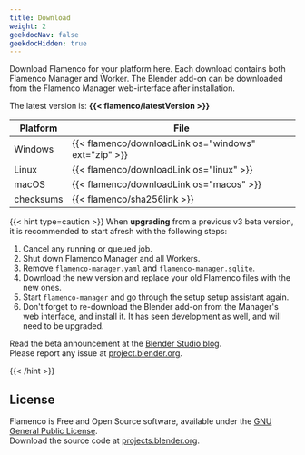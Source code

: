 ```yaml
---
title: Download
weight: 2
geekdocNav: false
geekdocHidden: true
---
```


Download Flamenco for your platform here. Each download contains both Flamenco
Manager and Worker. The Blender add-on can be downloaded from the Flamenco
Manager web-interface after installation.

The latest version is: **{{< flamenco/latestVersion >}}**

| Platform  | File                                                 |
|-----------|------------------------------------------------------|
| Windows   | {{< flamenco/downloadLink os="windows" ext="zip" >}} |
| Linux     | {{< flamenco/downloadLink os="linux" >}}             |
| macOS     | {{< flamenco/downloadLink os="macos" >}}             |
| checksums | {{< flamenco/sha256link >}}                          |


{{< hint type=caution >}}
When **upgrading** from a previous v3 beta version, it is recommended to start
afresh with the following steps:

1. Cancel any running or queued job.
2. Shut down Flamenco Manager and all Workers.
3. Remove `flamenco-manager.yaml` and `flamenco-manager.sqlite`.
4. Download the new version and replace your old Flamenco files with the new ones.
5. Start `flamenco-manager` and go through the setup setup assistant again.
6. Don't forget to re-download the Blender add-on from the Manager's web
   interface, and install it. It has seen development as well, and will need to
   be upgraded.

Read the beta announcement at the [Blender Studio blog][blog].<br>
Please report any issue at [project.blender.org][bugs].

[blog]: https://studio.blender.org/blog/announcing-flamenco-3-beta/
[bugs]: https://projects.blender.org/studio/flamenco/issues/new?template=.gitea%2fissue_template%2fbug.yaml
{{< /hint >}}


## License

Flamenco is Free and Open Source software, available under the
[GNU General Public License](https://projects.blender.org/studio/flamenco/src/branch/main/LICENSE).<br>
Download the source code at [projects.blender.org](https://projects.blender.org/studio/flamenco).
